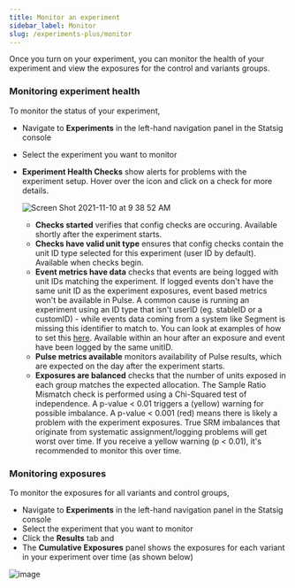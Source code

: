 ```yaml
---
title: Monitor an experiment
sidebar_label: Monitor
slug: /experiments-plus/monitor
---
```


Once you turn on your experiment, you can monitor the health of your experiment and view the exposures for the control and variants groups.

### Monitoring experiment health
To monitor the status of your experiment, 
 - Navigate to **Experiments** in the left-hand navigation panel in the Statsig console
 - Select the experiment you want to monitor 
 - **Experiment Health Checks** show alerts for problems with the experiment setup.  Hover over the icon and click on a check for more details.
   
   ![Screen Shot 2021-11-10 at 9 38 52 AM](https://user-images.githubusercontent.com/90343952/141164665-9f4d28b6-0d93-4cd1-a01a-e576f9049544.png)
  
    - **Checks started** verifies that config checks are occuring.  Available shortly after the experiment starts.  
    - **Checks have valid unit type** ensures that config checks contain the unit ID type selected for this experiment (user ID by default).  Available when checks begin.
    - **Event metrics have data** checks that events are being logged with unit IDs matching the experiment.  If logged events don't have the same unit ID as the experiment exposures, event based metrics won't be available in Pulse. A common cause is running an experiment using an ID type that isn't userID (eg. stableID or a customID) - while events data coming from a system like Segment is missing this identifier to match to. You can look at examples of how to set this [here](/integrations/data-connectors/segment#user-ids-and-custom-ids). Available within an hour after an exposure and event have been logged by the same unitID.
    - **Pulse metrics available** monitors availability of Pulse results, which are expected on the day after the experiment starts.  
    - **Exposures are balanced** checks that the number of units exposed in each group matches the expected allocation.  The Sample Ratio Mismatch check is performed using a Chi-Squared test of independence. A p-value < 0.01 triggers a (yellow) warning for possible imbalance. A p-value < 0.001 (red) means there is likely a problem with the experiment exposures.  True SRM imbalances that originate from systematic assignment/logging problems will get worst over time.  If you receive a yellow warning (p < 0.01), it's recommended to monitor this over time.
 
### Monitoring exposures

To monitor the exposures for all variants and control groups,
 -  Navigate to **Experiments** in the left-hand navigation panel in the Statsig console
 -  Select the experiment that you want to monitor
 -  Click the **Results** tab and  
 -  The **Cumulative Exposures** panel shows the exposures for each variant in your experiment over time (as shown below)
   
   ![image](https://user-images.githubusercontent.com/1315028/129122046-6d61f5fb-ed26-49d7-a774-52604c1aaa3a.png)
